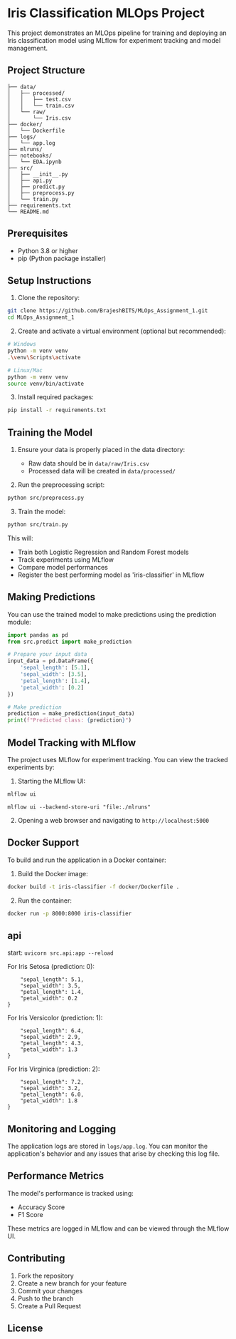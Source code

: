 # Iris Classification MLOps Project

This project demonstrates an MLOps pipeline for training and deploying an Iris classification model using MLflow for experiment tracking and model management.

## Project Structure
```
├── data/
│   ├── processed/
│   │   ├── test.csv
│   │   └── train.csv
│   └── raw/
│       └── Iris.csv
├── docker/
│   └── Dockerfile
├── logs/
│   └── app.log
├── mlruns/
├── notebooks/
│   └── EDA.ipynb
├── src/
│   ├── __init__.py
│   ├── api.py
│   ├── predict.py
│   ├── preprocess.py
│   └── train.py
├── requirements.txt
└── README.md
```

## Prerequisites

- Python 3.8 or higher
- pip (Python package installer)

## Setup Instructions

1. Clone the repository:
```bash
git clone https://github.com/BrajeshBITS/MLOps_Assignment_1.git
cd MLOps_Assignment_1
```

2. Create and activate a virtual environment (optional but recommended):
```bash
# Windows
python -m venv venv
.\venv\Scripts\activate

# Linux/Mac
python -m venv venv
source venv/bin/activate
```

3. Install required packages:
```bash
pip install -r requirements.txt
```

## Training the Model

1. Ensure your data is properly placed in the data directory:
   - Raw data should be in `data/raw/Iris.csv`
   - Processed data will be created in `data/processed/`

2. Run the preprocessing script:
```bash
python src/preprocess.py
```

3. Train the model:
```bash
python src/train.py
```

This will:
- Train both Logistic Regression and Random Forest models
- Track experiments using MLflow
- Compare model performances
- Register the best performing model as 'iris-classifier' in MLflow

## Making Predictions

You can use the trained model to make predictions using the prediction module:

```python
import pandas as pd
from src.predict import make_prediction

# Prepare your input data
input_data = pd.DataFrame({
    'sepal_length': [5.1],
    'sepal_width': [3.5],
    'petal_length': [1.4],
    'petal_width': [0.2]
})

# Make prediction
prediction = make_prediction(input_data)
print(f"Predicted class: {prediction}")
```

## Model Tracking with MLflow

The project uses MLflow for experiment tracking. You can view the tracked experiments by:

1. Starting the MLflow UI:
```bash
mlflow ui
````
``` mlflow ui --backend-store-uri "file:./mlruns" ```

2. Opening a web browser and navigating to `http://localhost:5000`

## Docker Support

To build and run the application in a Docker container:

1. Build the Docker image:
```bash
docker build -t iris-classifier -f docker/Dockerfile .
```

2. Run the container:
```bash
docker run -p 8000:8000 iris-classifier
```

## api
start: ```uvicorn src.api:app --reload```

For Iris Setosa (prediction: 0):
```{
    "sepal_length": 5.1,
    "sepal_width": 3.5,
    "petal_length": 1.4,
    "petal_width": 0.2
}
```

For Iris Versicolor (prediction: 1):
```{
    "sepal_length": 6.4,
    "sepal_width": 2.9,
    "petal_length": 4.3,
    "petal_width": 1.3
}
```

For Iris Virginica (prediction: 2):
```{
    "sepal_length": 7.2,
    "sepal_width": 3.2,
    "petal_length": 6.0,
    "petal_width": 1.8
}
```

## Monitoring and Logging

The application logs are stored in `logs/app.log`. You can monitor the application's behavior and any issues that arise by checking this log file.

## Performance Metrics

The model's performance is tracked using:
- Accuracy Score
- F1 Score

These metrics are logged in MLflow and can be viewed through the MLflow UI.

## Contributing

1. Fork the repository
2. Create a new branch for your feature
3. Commit your changes
4. Push to the branch
5. Create a Pull Request

## License


